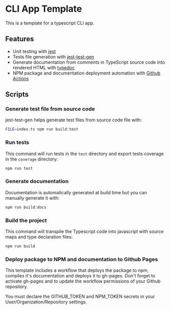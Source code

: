 # CLI App Template

This is a template for a typescript CLI app.

## Features

- Unit testing with [jest](https://www.npmjs.com/package/jest)
- Tests file generation with [jest-test-gen](https://www.npmjs.com/package/jest-test-gen)
- Generate documentation from comments in TypeScript source code into rendered HTML with [typedoc](https://www.npmjs.com/package/typedoc)
- NPM package and documentation deployment automation with [Github Actions](https://github.com/features/actions)

## Scripts

### Generate test file from source code

jest-test-gen helps generate test files from source code file with:

```bash
FILE=index.ts npm run build:test
```

### Run tests

This command will run tests in the `test` directory and export tests coverage in the `coverage` directory:

```bash
npm run test
```

### Generate documentation

Documentation is automatically generated at build time but you can manually generate it with:

```bash
npm run build:docs
```

### Build the project

This command will transpile the Typescript code into javascript with source maps and type declaration files:

```bash
npm run build
```

### Deploy package to NPM and documentation to Github Pages

This template includes a workflow that deploys the package to npm, compiles it's documentation and deploys it to gh-pages. Don't forget to activate gh-pages and to update the workflow permissions of your Github repository.

You must declare the GITHUB_TOKEN and NPM_TOKEN secrets in your User/Organization/Repository settings.

